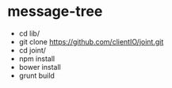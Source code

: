 # message-tree
- cd lib/
- git clone https://github.com/clientIO/joint.git
- cd joint/
- npm install
- bower install
- grunt build
